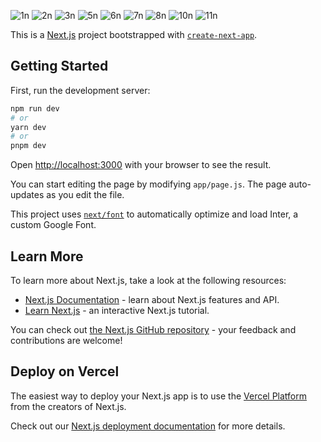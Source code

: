 ![1n](https://github.com/CTCHAT46/next-js-blog/assets/132136945/0b7969dd-5eca-4c4b-a352-66b82d8e3621)
![2n](https://github.com/CTCHAT46/next-js-blog/assets/132136945/ecac89b5-9d1d-4357-b16c-17000b0337ac)
![3n](https://github.com/CTCHAT46/next-js-blog/assets/132136945/0ec41797-39c7-48d4-8c42-ebc342cdd52f)
![5n](https://github.com/CTCHAT46/next-js-blog/assets/132136945/aa49313a-6c47-4e40-91bb-12a84ecc837f)
![6n](https://github.com/CTCHAT46/next-js-blog/assets/132136945/220ed965-23ff-4b08-ba6b-93306ac97be0)
![7n](https://github.com/CTCHAT46/next-js-blog/assets/132136945/54710e5b-3d3d-4a18-8a62-2d2a7942fb64)
![8n](https://github.com/CTCHAT46/next-js-blog/assets/132136945/7efac4a4-ed3a-46e2-a78b-28dfb70844b3)
![10n](https://github.com/CTCHAT46/next-js-blog/assets/132136945/0ab1a842-32c7-4f96-a3ee-42e5fed1e17d)
![11n](https://github.com/CTCHAT46/next-js-blog/assets/132136945/261eaeaa-a545-4463-b9a8-d7916e3f51f1)







This is a [Next.js](https://nextjs.org/) project bootstrapped with [`create-next-app`](https://github.com/vercel/next.js/tree/canary/packages/create-next-app).

## Getting Started

First, run the development server:

```bash
npm run dev
# or
yarn dev
# or
pnpm dev
```

Open [http://localhost:3000](http://localhost:3000) with your browser to see the result.

You can start editing the page by modifying `app/page.js`. The page auto-updates as you edit the file.

This project uses [`next/font`](https://nextjs.org/docs/basic-features/font-optimization) to automatically optimize and load Inter, a custom Google Font.

## Learn More

To learn more about Next.js, take a look at the following resources:

- [Next.js Documentation](https://nextjs.org/docs) - learn about Next.js features and API.
- [Learn Next.js](https://nextjs.org/learn) - an interactive Next.js tutorial.

You can check out [the Next.js GitHub repository](https://github.com/vercel/next.js/) - your feedback and contributions are welcome!

## Deploy on Vercel

The easiest way to deploy your Next.js app is to use the [Vercel Platform](https://vercel.com/new?utm_medium=default-template&filter=next.js&utm_source=create-next-app&utm_campaign=create-next-app-readme) from the creators of Next.js.

Check out our [Next.js deployment documentation](https://nextjs.org/docs/deployment) for more details.
